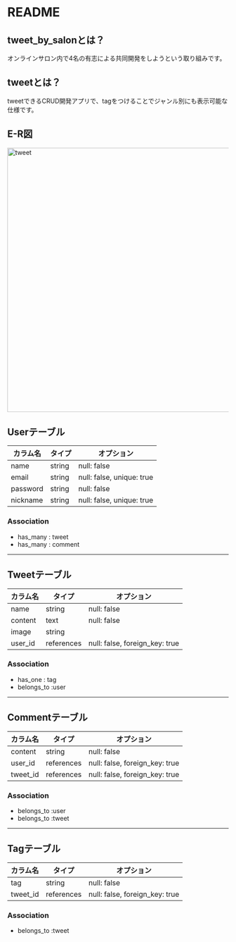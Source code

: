 # README

## tweet_by_salonとは？
オンラインサロン内で4名の有志による共同開発をしようという取り組みです。

## tweetとは？
tweetできるCRUD開発アプリで、tagをつけることでジャンル別にも表示可能な仕様です。

## E-R図
<img width="600" alt="tweet" src="https://gyazo.com/fba5cb570fb4e328ea5fee6acf5d7d53.png">

## Userテーブル
|カラム名|タイプ|オプション|
|--|--|--|
| name      | string | null: false |
| email     | string | null: false, unique: true |
| password  | string | null: false |
| nickname  | string | null: false, unique: true |

### Association
- has_many : tweet
- has_many : comment

---
## Tweetテーブル
|カラム名|タイプ|オプション|
|--|--|--|
| name    | string | null: false |
| content | text   | null: false |
| image   | string |
| user_id | references | null: false, foreign_key: true |

### Association
- has_one : tag
- belongs_to :user

---
## Commentテーブル
|カラム名|タイプ|オプション|
|--|--|--|
| content  | string | null: false |
| user_id  | references | null: false, foreign_key: true |
| tweet_id | references | null: false, foreign_key: true |

### Association
- belongs_to :user
- belongs_to :tweet

---
## Tagテーブル
|カラム名|タイプ|オプション|
|--|--|--|
| tag  | string | null: false |
| tweet_id | references | null: false, foreign_key: true |

### Association
- belongs_to :tweet